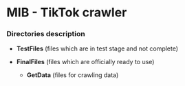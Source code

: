 # MIB - TikTok crawler

### Directories description

- **TestFiles** (files which are in test stage and not complete)
	
- **FinalFiles** (files which are officially ready to use)
	- **GetData** (files for crawling data)
